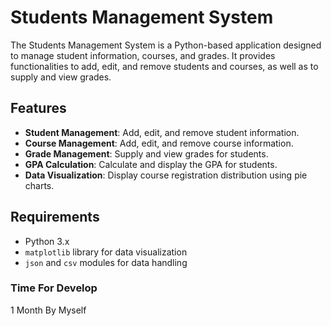 # Students Management System

The Students Management System is a Python-based application designed to manage student information, courses, and grades. It provides functionalities to add, edit, and remove students and courses, as well as to supply and view grades.

## Features

- **Student Management**: Add, edit, and remove student information.
- **Course Management**: Add, edit, and remove course information.
- **Grade Management**: Supply and view grades for students.
- **GPA Calculation**: Calculate and display the GPA for students.
- **Data Visualization**: Display course registration distribution using pie charts.

## Requirements

- Python 3.x
- `matplotlib` library for data visualization
- `json` and `csv` modules for data handling

### Time For Develop
1 Month By Myself
